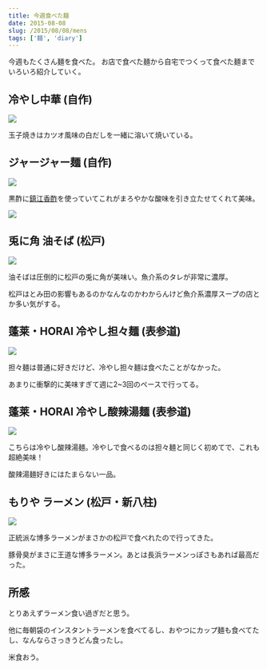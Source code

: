```yaml
---
title: 今週食べた麺
date: 2015-08-08
slug: /2015/08/08/mens
tags: ['麺', 'diary']
---
```


今週もたくさん麺を食べた。
お店で食べた麺から自宅でつくって食べた麺までいろいろ紹介していく。

## 冷やし中華 (自作)

![](./images/20150808/men1.jpg)

玉子焼きはカツオ風味の白だしを一緒に溶いて焼いている。

## ジャージャー麺 (自作)

![](./images/20150808/men2.jpg)

黒酢に[鎮江香酢](http://hb.afl.rakuten.co.jp/hgc/14383df7.09c9a80d.14383df8.6eb3ccd7/?pc=http%3a%2f%2fitem.rakuten.co.jp%2fauc-unnancha%2f005-osu%2f%3fscid%3daf_link_img&amp;m=http%3a%2f%2fm.rakuten.co.jp%2fauc-unnancha%2fi%2f10000037%2f)を使っていてこれがまろやかな酸味を引き立たせてくれて美味。

<a href="http://hb.afl.rakuten.co.jp/hgc/14383df7.09c9a80d.14383df8.6eb3ccd7/?pc=http%3a%2f%2fitem.rakuten.co.jp%2fauc-unnancha%2f005-osu%2f%3fscid%3daf_link_img&amp;m=http%3a%2f%2fm.rakuten.co.jp%2fauc-unnancha%2fi%2f10000037%2f" target="_blank"><img src ="http://hbb.afl.rakuten.co.jp/hgb/?pc=http%3a%2f%2fthumbnail.image.rakuten.co.jp%2f%400_mall%2fauc-unnancha%2fcabinet%2fimg56336536.jpg%3f_ex%3d300x300&amp;m=http%3a%2f%2fthumbnail.image.rakuten.co.jp%2f%400_mall%2fauc-unnancha%2fcabinet%2fimg56336536.jpg%3f_ex%3d80x80" border="0"></a>

## 兎に角 油そば (松戸)

![](./images/20150808/men3.jpg)

油そばは圧倒的に松戸の兎に角が美味い。魚介系のタレが非常に濃厚。

松戸はとみ田の影響もあるのかなんなのかわからんけど魚介系濃厚スープの店とか多い気がする。

## 蓬莱・HORAI 冷やし担々麺 (表参道)

![](./images/20150808/men4.jpg)

担々麺は普通に好きだけど、冷やし担々麺は食べたことがなかった。

あまりに衝撃的に美味すぎて週に2~3回のペースで行ってる。

## 蓬莱・HORAI 冷やし酸辣湯麺 (表参道)

![](./images/20150808/men5.jpg)

こちらは冷やし酸辣湯麺。冷やしで食べるのは担々麺と同じく初めてで、これも超絶美味！

酸辣湯麺好きにはたまらない一品。

## もりや ラーメン (松戸・新八柱)

![](./images/20150808/men6.jpg)

正統派な博多ラーメンがまさかの松戸で食べれたので行ってきた。

豚骨臭がまさに王道な博多ラーメン。あとは長浜ラーメンっぽさもあれば最高だった。

## 所感

とりあえずラーメン食い過ぎだと思う。

他に毎朝袋のインスタントラーメンを食べてるし、おやつにカップ麺も食べてたし、なんならさっきうどん食ったし。

米食おう。
